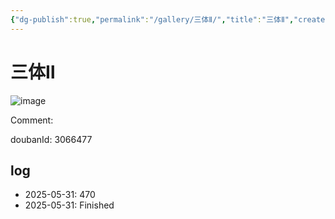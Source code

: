 ```yaml
---
{"dg-publish":true,"permalink":"/gallery/三体Ⅱ/","title":"三体Ⅱ","created":"2025-06-02T12:37:17.178+08:00"}
---
```



# 三体Ⅱ

![image](https://hiraeth-picbed.oss-cn-beijing.aliyuncs.com/20250531154751.webp)

Comment: 



doubanId: 3066477

## log

- 2025-05-31: 470
- 2025-05-31: Finished

